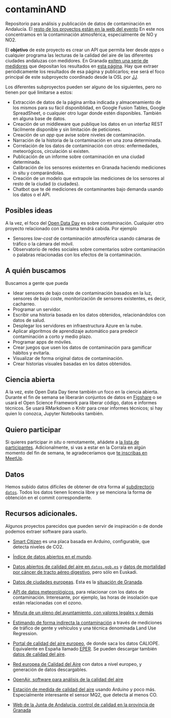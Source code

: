 # contaminAND

Repositorio para análisis y publicación de datos de contaminación en
Andalucía. El
[resto de los proyectos están en la web del evento](http://odd-grx-17.github.io) En
este nos concentramos en la contaminación atmosférica, especialmente
de NO y NO2.


El **objetivo**
de este proyecto es crear un API que permita leer desde *apps* o
cualquier programa las lecturas de la calidad del aire de las
diferentes ciudades andaluzas con medidores. En Granada
[exiten una serie de medidores](http://www.granada.org/inet/wambiente.nsf/b1b426e5d69467c3c125763b0031d0c4/9d664bddf7e64554c125764e003875c0!OpenDocument)
que depositan los resultados en
[esta página](http://www.juntadeandalucia.es/medioambiente/atmosfera/informes_siva/feb17/ngr170201.htm). Hay
que extraer periódicamente los resultados de esa página y publicarlos;
ese será el foco principal de este subproyecto coordinado desde la OSL
por [JJ](http://github.com/JJ). 

Los diferentes subproyectos pueden ser alguno de los siguientes, pero no tienen por qué limitarse a estos:
* Extracción de datos de la página arriba indicada y almacenamiento de
  los mismos para su fácil disponiblidad, en Google Fusion Tables,
  Google SpreadSheet, o cualquier otro lugar donde estén
  disponibles. También en alguna base de datos.
* Creación de un middleware que publique los datos en un interfaz REST
  fácilmente disponible y sin limitación de peticiones.
* Creación de un *app* que avise sobre niveles de contaminación.
* Narración de la historia de la contaminación en una zona
  determinada.
* Correlación de los datos de contaminación con otros: enfermedades,
  meteorógicos, circulación si existen.
* Publicación de un informe sobre contaminación en una ciudad
  determinada.
* Calibración de los sensores existentes en Granada haciendo
  mediciones in situ y comparándolas.
* Creación de un modelo que extrapole las mediciones de los sensores
  al resto de la ciudad (o ciudades).
* Chatbot que te dé mediciones de contaminantes bajo demanda usando los datos o el API. 

## Posibles ideas

  A la vez, el foco del [Open Data Day](http://opendataday.org) es sobre
contaminación. Cualquier otro proyecto relacionado con la misma tendrá
cabida. Por ejemplo
* Sensores *low-cost* de contaminación atmosférica usando cámaras de
  tráfico o la cámara del móvil.
* Observatorio de redes sociales sobre comentarios sobre contaminación
  o palabras relacionadas con los efectos de la contaminación.

## A quién buscamos

Buscamos a gente que pueda
* Idear sensores de bajo coste de contaminación basados en la luz, sensores de bajo coste, monitorización de sensores existentes, es decir, cacharreo.
* Programar un servidor.
* Escribir una historia basada en los datos obtenidos, relacionándolos con datos de salud.
* Desplegar los servidores en infraestructura Azure en la nube.
* Aplicar algoritmos de aprendizaje automático para predecir contaminación a corto y medio plazo.
* Programar apps de móviles.
* Crear juegos que usen los datos de contaminación para gamificar hábitos y evitarla.
* Visualizar de forma original datos de contaminación.
* Crear historias visuales basadas en los datos obtenidos.

## Ciencia abierta

A la vez, este Open Data Day tiene también un foco en la ciencia abierta. Durante el fin de semana se liberarán conjuntos de datos en [Figshare](http://figshare.com) o se usará el Open Science Framework para liberar código, datos e informes técnicos. Se usará RMarkdown o Knitr para crear informes técnicos; si hay quien lo conozca, Jupyter Notebooks también. 

## Quiero participar

Si quieres participar *in situ* o remotamente, añádete
a [la lista de participantes](PARTICIPANTES.md). Adicionalmente, si
vas a estar en la Corrala en algún momento del fin de semana, te
agradeceríamos
que
[te inscribas en MeetUp](https://www.meetup.com/es-ES/Granada-Geek/events/236840299/).

## Datos

Hemos subido datos difíciles de obtener de otra forma
al [subdirectorio `datos`](datos/). Todos los datos tienen licencia
libre y se menciona la forma de obtención en el commit
correspondiente.

## Recursos adicionales. 

Algunos proyectos parecidos que pueden servir de inspiración o de donde podemos extraer software para usarlo.

* [Smart Citizen](https://smartcitizen.me/) es una placa basada en Arduino, configurable, que detecta niveles de CO2. 
* [Índice de datos abiertos en el mundo](http://index.okfn.org/dataset/emissions/).
* [Datos abiertos de calidad del aire en `datos.gob.es`](http://datos.gob.es/es/catalogo?q=aire) y [datos de mortalidad por cáncer de tracto aéreo digestivo](http://datos.gob.es/es/catalogo/a16003011-mortalidad-por-cancer-del-tracto-aereo-digestivo-superior-en-hombres-en-euskadi-1996-20031), pero sólo en Euskadi. 
* [Datos de ciudades europeas](http://www.airqualitynow.eu/comparing_home.php). Esta es la [situación de Granada](http://www.airqualitynow.eu/city_info/granada/page1.php).
* [API de datos meteorológicos](https://opendata.aemet.es/centrodedescargas/inicio), para relacionar con los datos de contaminación. Interesante, por ejemplo, las horas de insolación que están relacionadas con el ozono. 
* [Minuta de un pleno del ayuntamiento, con valores legales y demás](http://transparencia.granada.org/public/Documento.aspx?ID=2891) 
* [Estimando de forma indirecta la contaminación](http://ieeexplore.ieee.org/ielx5/4906860/4912739/04912847.pdf?tp=&arnumber=4912847&isnumber=4912739) a través de mediciones de tráfico de gente y vehículos y una técnica denominada Land Use Regression.

* [Portal de calidad del aire europeo](https://www.eionet.europa.eu/aqportal/products), de donde saca los datos CALIOPE. Equivalente en España llamado [EPER](http://www.eper-es.es/). Se pueden descargar también [datos de calidad del aire](http://www.eea.europa.eu/data-and-maps/data/airbase-the-european-air-quality-database-8). 
  
* [Red europea de Calidad del Aire](http://actris.nilu.no/) con datos
  a nivel europeo, y generación de datos descargables.
  
* [OpenAir, software para análisis de la calidad del aire](http://www.openair-project.org/Downloads/Default.aspx) 

* [Estación de medida de calidad del aire](https://github.com/javacasm/Sensor-calidad-del-aire---Leptos) usando
  Arduino y poco más. Especialmente interesante el sensor MQ2, que
  detecta al menos CO. 
  
*  [Web de la Junta de Andalucia, control de calidad en la provincia de Granada](http://www.juntadeandalucia.es/medioambiente/atmosfera/informes_siva/feb17/gr170228.htm)


